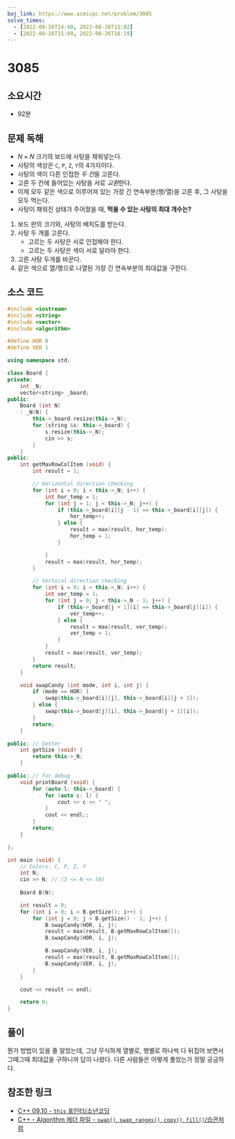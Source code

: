 ```yaml
---
boj_link: https://www.acmicpc.net/problem/3085
solve_times:
  - [2022-08-26T14:40, 2022-08-26T15:02]
  - [2022-08-26T15:09, 2022-08-26T16:19]
---
```


# 3085

## 소요시간

- 92분

## 문제 독해

- $N \times N$ 크기의 보드에 사탕을 채워넣는다.
- 사탕의 색상은 `C`, `P`, `Z`, `Y`의 4가지이다.
- 사탕의 색이 다른 인접한 *두 칸*을 고른다.
- 고른 두 칸에 들어있는 사탕을 서로 *교환*한다.
- 이제 모두 같은 색으로 이루어져 있는 가장 긴 연속부분(행/열)을 고른 후, 그 사탕을 모두 먹는다.
- 사탕이 채워진 상태가 주어졌을 때, **먹을 수 있는 사탕의 최대 개수는?**

1. 보드 판의 크기와, 사탕의 배치도를 받는다.
2. 사탕 두 개를 고른다.
    - 고르는 두 사탕은 서로 인접해야 한다.
    - 고르는 두 사탕은 색이 서로 달라야 한다.
4. 고른 사탕 두개를 바꾼다.
5. 같은 색으로 열/행으로 나열된 가장 긴 연속부분의 최대값을 구한다.


## 소스 코드

```cpp
#include <iostream>
#include <string>
#include <vector>
#include <algorithm>

#define HOR 0
#define VER 1

using namespace std;

class Board {
private:
    int _N;
    vector<string> _board;
public:
    Board (int N)
    : _N(N) {
        this->_board.resize(this->_N);
        for (string &s: this->_board) {
            s.resize(this->_N);
            cin >> s;
        }
    }
public: 
    int getMaxRowColItem (void) {
        int result = 1;

        // Horizontal direction checking
        for (int i = 0; i < this->_N; i++) {
            int hor_temp = 1; 
            for (int j = 1; j < this->_N; j++) {
                if (this->_board[i][j - 1] == this->_board[i][j]) {
                    hor_temp++;
                } else {
                    result = max(result, hor_temp);
                    hor_temp = 1;
                }

            }
            result = max(result, hor_temp);
        }

        // Vertical direction checking
        for (int i = 0; i < this->_N; i++) {
            int ver_temp = 1;
            for (int j = 0; j < this->_N - 1; j++) {
                if (this->_board[j + 1][i] == this->_board[j][i]) {
                    ver_temp++;
                } else {
                    result = max(result, ver_temp);
                    ver_temp = 1;
                }
            }
            result = max(result, ver_temp);
        }
        return result;
    }

    void swapCandy (int mode, int i, int j) {
        if (mode == HOR) {
            swap(this->_board[i][j], this->_board[i][j + 1]);
        } else {
            swap(this->_board[j][i], this->_board[j + 1][i]);
        }
        return;
    }

public: // Getter
    int getSize (void) {
        return this->_N;
    }

public: // for debug
    void printBoard (void) {
        for (auto l: this->_board) {
            for (auto c: l) {
                cout << c << " ";
            }
            cout << endl;;
        }
        return;
    }

};

int main (void) {
    // Colors: C, P, Z, Y
    int N;
    cin >> N; // (3 <= N <= 50)  
             
    Board B(N);

    int result = 0;
    for (int i = 0; i < B.getSize(); i++) {
        for (int j = 0; j < B.getSize() - 1; j++) {
            B.swapCandy(HOR, i, j);
            result = max(result, B.getMaxRowColItem());
            B.swapCandy(HOR, i, j);

            B.swapCandy(VER, i, j);
            result = max(result, B.getMaxRowColItem());
            B.swapCandy(VER, i, j);
        }
    }

    cout << result << endl;

    return 0;
}
```

## 풀이

뭔가 방법이 있을 줄 알았는데, 그냥 무식하게 열별로, 행별로 하나씩 다 뒤집어 보면서 그때그때 최대값을 구하니까 답이 나왔다. 다른 사람들은 어떻게 풀었는가 정말 궁금하다.

## 참조한 링크

- [C++ 09.10 - `this` 포인터/소년코딩](https://boycoding.tistory.com/25ㅁ0)
- [C++ - Algorithm 헤더 파일 - `swap()`, `swap_ranges()`, `copy()`, `fill()`/습관처럼](https://dev-mystory.tistory.com/219)
